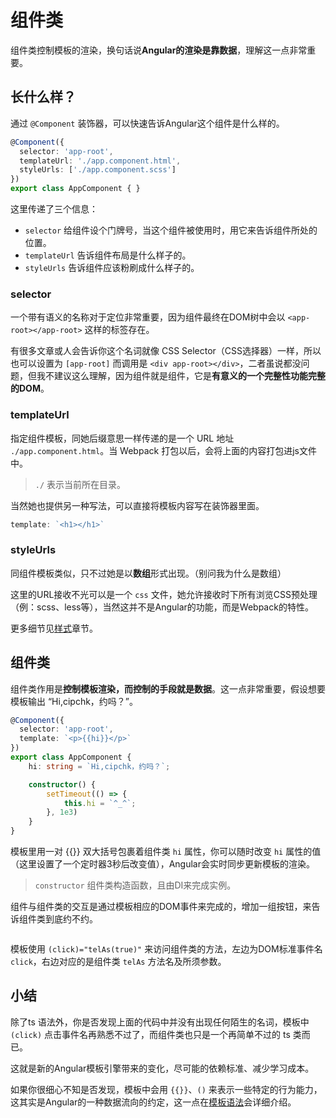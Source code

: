 # 组件类

组件类控制模板的渲染，换句话说**Angular的渲染是靠数据**，理解这一点非常重要。

## 长什么样？

通过 `@Component` 装饰器，可以快速告诉Angular这个组件是什么样的。

```typescript
@Component({
  selector: 'app-root',
  templateUrl: './app.component.html',
  styleUrls: ['./app.component.scss']
})
export class AppComponent { }
```

这里传递了三个信息：

+ `selector` 给组件设个门牌号，当这个组件被使用时，用它来告诉组件所处的位置。
+ `templateUrl` 告诉组件布局是什么样子的。
+ `styleUrls` 告诉组件应该粉刷成什么样子的。

### selector

一个带有语义的名称对于定位非常重要，因为组件最终在DOM树中会以 `<app-root></app-root>` 这样的标签存在。

有很多文章或人会告诉你这个名词就像 CSS Selector（CSS选择器）一样，所以也可以设置为 `[app-root]` 而调用是 `<div app-root></div>`，二者虽说都没问题，但我不建议这么理解，因为组件就是组件，它是**有意义的一个完整性功能完整的DOM**。

### templateUrl

指定组件模板，同她后缀意思一样传递的是一个 URL 地址 `./app.component.html`。当 Webpack 打包以后，会将上面的内容打包进js文件中。

> `./` 表示当前所在目录。

当然她也提供另一种写法，可以直接将模板内容写在装饰器里面。

```typescript
template: `<h1></h1>`
```

### styleUrls

同组件模板类似，只不过她是以**数组**形式出现。（别问我为什么是数组）

这里的URL接收不光可以是一个 `css` 文件，她允许接收时下所有浏览CSS预处理（例：scss、less等），当然这并不是Angular的功能，而是Webpack的特性。

更多细节见[样式](styles.md)章节。

## 组件类

组件类作用是**控制模板渲染，而控制的手段就是数据**。这一点非常重要，假设想要模板输出 “Hi,cipchk，约吗？”。

```typescript
@Component({
  selector: 'app-root',
  template: `<p>{{hi}}</p>`
})
export class AppComponent {
    hi: string = `Hi,cipchk，约吗？`;

    constructor() {
        setTimeout(() => {
            this.hi = `^_^`;
        }, 1e3)
    }
}
```

模板里用一对 {{}} 双大括号包裹着组件类 `hi` 属性，你可以随时改变 `hi` 属性的值（这里设置了一个定时器3秒后改变值），Angular会实时同步更新模板的渲染。

> `constructor` 组件类构造函数，且由DI来完成实例。

组件与组件类的交互是通过模板相应的DOM事件来完成的，增加一组按钮，来告诉组件类到底约不约。

```typescript
```

模板使用 `(click)="telAs(true)"` 来访问组件类的方法，左边为DOM标准事件名 `click`，右边对应的是组件类 `telAs` 方法名及所须参数。

## 小结

除了ts 语法外，你是否发现上面的代码中并没有出现任何陌生的名词，模板中 `(click)` 点击事件名再熟悉不过了，而组件类也只是一个再简单不过的 ts 类而已。

这就是新的Angular模板引擎带来的变化，尽可能的依赖标准、减少学习成本。

如果你很细心不知是否发现，模板中会用 `{{}}`、`()` 来表示一些特定的行为能力，这其实是Angular的一种数据流向的约定，这一点在[模板语法](template.md)会详细介绍。